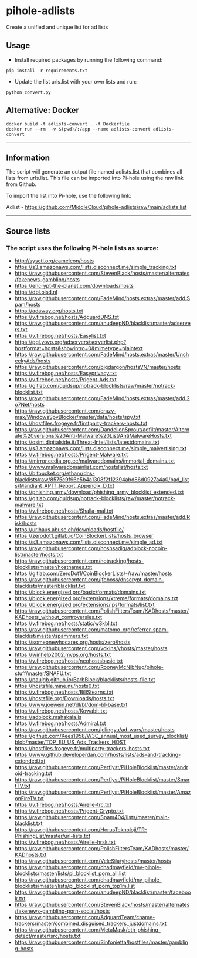 # pihole-adlists
Create a unified and unique list for ad lists


## Usage

- Install required packages by running the following command:

```
pip install -r requirements.txt
```

- Update the list urls.list with your own lists and run:

```
python convert.py
```

## Alternative: Docker

```
docker build -t adlists-convert . -f Dockerfile
docker run --rm  -v $(pwd)/:/app --name adlists-convert adlists-convert
```

---


## Information

The script will generate an output file named adlists.list that combines all lists from urls.list. This file can be imported into Pi-hole using the raw link from Github.

To import the list into Pi-hole, use the following link:

Adlist - https://github.com/MiddleCloud/pihole-adlists/raw/main/adlists.list

----

## Source lists


### The script uses the following Pi-hole lists as source:


* http://sysctl.org/cameleon/hosts
* https://s3.amazonaws.com/lists.disconnect.me/simple_tracking.txt
* https://raw.githubusercontent.com/StevenBlack/hosts/master/alternates/fakenews-gambling/hosts
* https://encrypt-the-planet.com/downloads/hosts
* https://dbl.oisd.nl
* https://raw.githubusercontent.com/FadeMind/hosts.extras/master/add.Spam/hosts
* https://adaway.org/hosts.txt
* https://v.firebog.net/hosts/AdguardDNS.txt
* https://raw.githubusercontent.com/anudeepND/blacklist/master/adservers.txt
* https://v.firebog.net/hosts/Easylist.txt
* https://pgl.yoyo.org/adservers/serverlist.php?hostformat=hosts&showintro=0&mimetype=plaintext
* https://raw.githubusercontent.com/FadeMind/hosts.extras/master/UncheckyAds/hosts
* https://raw.githubusercontent.com/bigdargon/hostsVN/master/hosts
* https://v.firebog.net/hosts/Easyprivacy.txt
* https://v.firebog.net/hosts/Prigent-Ads.txt
* https://gitlab.com/quidsup/notrack-blocklists/raw/master/notrack-blocklist.txt
* https://raw.githubusercontent.com/FadeMind/hosts.extras/master/add.2o7Net/hosts
* https://raw.githubusercontent.com/crazy-max/WindowsSpyBlocker/master/data/hosts/spy.txt
* https://hostfiles.frogeye.fr/firstparty-trackers-hosts.txt
* https://raw.githubusercontent.com/DandelionSprout/adfilt/master/Alternate%20versions%20Anti-Malware%20List/AntiMalwareHosts.txt
* https://osint.digitalside.it/Threat-Intel/lists/latestdomains.txt
* https://s3.amazonaws.com/lists.disconnect.me/simple_malvertising.txt
* https://v.firebog.net/hosts/Prigent-Malware.txt
* https://mirror.cedia.org.ec/malwaredomains/immortal_domains.txt
* https://www.malwaredomainlist.com/hostslist/hosts.txt
* https://bitbucket.org/ethanr/dns-blacklists/raw/8575c9f96e5b4a1308f2f12394abd86d0927a4a0/bad_lists/Mandiant_APT1_Report_Appendix_D.txt
* https://phishing.army/download/phishing_army_blocklist_extended.txt
* https://gitlab.com/quidsup/notrack-blocklists/raw/master/notrack-malware.txt
* https://v.firebog.net/hosts/Shalla-mal.txt
* https://raw.githubusercontent.com/FadeMind/hosts.extras/master/add.Risk/hosts
* https://urlhaus.abuse.ch/downloads/hostfile/
* https://zerodot1.gitlab.io/CoinBlockerLists/hosts_browser
* https://s3.amazonaws.com/lists.disconnect.me/simple_ad.txt
* https://raw.githubusercontent.com/hoshsadiq/adblock-nocoin-list/master/hosts.txt
* https://raw.githubusercontent.com/notracking/hosts-blocklists/master/hostnames.txt
* https://gitlab.com/ZeroDot1/CoinBlockerLists/-/raw/master/hosts
* https://raw.githubusercontent.com/jfoboss/dnscrypt-domain-blacklists/master/blacklist.txt
* https://block.energized.pro/basic/formats/domains.txt
* https://block.energized.pro/extensions/xtreme/formats/domains.txt
* https://block.energized.pro/extensions/ips/formats/list.txt
* https://raw.githubusercontent.com/PolishFiltersTeam/KADhosts/master/KADhosts_without_controversies.txt
* https://v.firebog.net/hosts/static/w3kbl.txt
* https://raw.githubusercontent.com/matomo-org/referrer-spam-blacklist/master/spammers.txt
* https://someonewhocares.org/hosts/zero/hosts
* https://raw.githubusercontent.com/vokins/yhosts/master/hosts
* https://winhelp2002.mvps.org/hosts.txt
* https://v.firebog.net/hosts/neohostsbasic.txt
* https://raw.githubusercontent.com/RooneyMcNibNug/pihole-stuff/master/SNAFU.txt
* https://paulgb.github.io/BarbBlock/blacklists/hosts-file.txt
* https://hostsfile.mine.nu/hosts0.txt
* https://v.firebog.net/hosts/BillStearns.txt
* https://hostsfile.org/Downloads/hosts.txt
* https://www.joewein.net/dl/bl/dom-bl-base.txt
* https://v.firebog.net/hosts/Kowabit.txt
* https://adblock.mahakala.is
* https://v.firebog.net/hosts/Admiral.txt
* https://raw.githubusercontent.com/jdlingyu/ad-wars/master/hosts
* https://github.com/Kees1958/W3C_annual_most_used_survey_blocklist/blob/master/TOP_EU_US_Ads_Trackers_HOST
* https://hostfiles.frogeye.fr/multiparty-trackers-hosts.txt
* https://www.github.developerdan.com/hosts/lists/ads-and-tracking-extended.txt
* https://raw.githubusercontent.com/Perflyst/PiHoleBlocklist/master/android-tracking.txt
* https://raw.githubusercontent.com/Perflyst/PiHoleBlocklist/master/SmartTV.txt
* https://raw.githubusercontent.com/Perflyst/PiHoleBlocklist/master/AmazonFireTV.txt
* https://v.firebog.net/hosts/Airelle-trc.txt
* https://v.firebog.net/hosts/Prigent-Crypto.txt
* https://raw.githubusercontent.com/Spam404/lists/master/main-blacklist.txt
* https://raw.githubusercontent.com/HorusTeknoloji/TR-PhishingList/master/url-lists.txt
* https://v.firebog.net/hosts/Airelle-hrsk.txt
* https://raw.githubusercontent.com/PolishFiltersTeam/KADhosts/master/KADhosts.txt
* https://raw.githubusercontent.com/VeleSila/yhosts/master/hosts
* https://raw.githubusercontent.com/chadmayfield/my-pihole-blocklists/master/lists/pi_blocklist_porn_all.list
* https://raw.githubusercontent.com/chadmayfield/my-pihole-blocklists/master/lists/pi_blocklist_porn_top1m.list
* https://raw.githubusercontent.com/anudeepND/blacklist/master/facebook.txt
* https://raw.githubusercontent.com/StevenBlack/hosts/master/alternates/fakenews-gambling-porn-social/hosts
* https://raw.githubusercontent.com/AdguardTeam/cname-trackers/master/combined_disguised_trackers_justdomains.txt
* https://raw.githubusercontent.com/MetaMask/eth-phishing-detect/master/src/hosts.txt
* https://raw.githubusercontent.com/Sinfonietta/hostfiles/master/gambling-hosts

